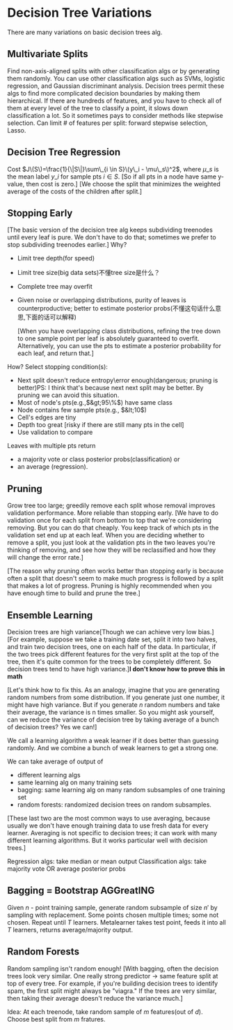 # Decision Tree Variations

There are many variations on basic decision trees alg.

## Multivariate Splits

Find non-axis-aligned splits with other classification algs or by generating them randomly. You can use other classification algs such as SVMs, logistic regression, and Gaussian discriminant analysis. Decision trees permit these algs to find more complicated decision boundaries by making them hierarchical. If there are hundreds of features, and you have to check all of them at every level of the tree to classify a point, it slows down classification a lot. So it sometimes pays to consider methods like stepwise selection. Can limit $\#$ of features per split: forward stepwise selection, Lasso.

## Decision Tree Regression

Cost $J\(S\)=\frac{1}{\|S\|}\sum\_{i \in S}\(y\_i - \mu\_s\)^2$, where $\mu\_s$ is the mean label $y\_i$ for sample pts $i \in S$. \[So if all pts in a node have same y-value, then cost is zero.\] \[We choose the split that minimizes the weighted average of the costs of the children after split.\]

## Stopping Early

\[The basic version of the decision tree alg keeps subdividing treenodes until every leaf is pure. We don't have to do that; sometimes we prefer to stop subdividing treenodes earlier.\] Why?

* Limit tree depth\(for speed\)
* Limit tree size\(big data sets\)不懂tree size是什么？
* Complete tree may overfit
* Given noise or overlapping distributions, purity of leaves is counterproductive; better to estimate posterior probs\(不懂这句话什么意思,下面的话可以解释\)

  \[When you have overlapping class distributions, refining the tree down to one sample point per leaf is absolutely guaranteed to overfit. Alternatively, you can use the pts to estimate a posterior probability for each leaf, and return that.\]

How? Select stopping condition\(s\):

* Next split doesn't reduce entropy\error enough\(dangerous; pruning is better\)PS: I think that's because next next split may be better. By pruning we can avoid this situation.
* Most of node's pts\(e.g.,$&gt;95\%$\) have same class
* Node contains few sample pts\(e.g., $&lt;10$\)
* Cell's edges are tiny
* Depth too great \[risky if there are still many pts in the cell\]
* Use validation to compare

Leaves with multiple pts return

* a majority vote or class posterior probs\(classification\) or 
* an average \(regression\).

## Pruning

Grow tree too large; greedily remove each split whose removal improves validation performance. More reliable than stopping early. \[We have to do validation once for each split from bottom to top that we're considering removing. But you can do that cheaply. You keep track of which pts in the validation set end up at each leaf. When you are deciding whether to remove a split, you just look at the validation pts in the two leaves you're thinking of removing, and see how they will be reclassified and how they will change the error rate.\]

\[The reason why pruning often works better than stopping early is because often a split that doesn't seem to make much progress is followed by a split that makes a lot of progress. Pruning is highly recommended when you have enough time to build and prune the tree.\]

## Ensemble Learning

Decision trees are high variance\[Though we can achieve very low bias.\] \[For example, suppose we take a training date set, split it into two halves, and train two decision trees, one on each half of the data. In particular, if the two trees pick different features for the very first split at the top of the tree, then it's quite common for the trees to be completely different. So decision trees tend to have high variance.\]**I don't know how to prove this in math**

\[Let's think how to fix this. As an analogy, imagine that you are generating random numbers from some distribution. If you generate just one number, it might have high variance. But if you generate $n$ random numbers and take their average, the variance is n times smaller. So you might ask yourself, can we reduce the variance of decision tree by taking average of a bunch of decision trees? Yes we can!\]

We call a learning algorithm a weak learner if it does better than guessing randomly. And we combine a bunch of weak learners to get a strong one.

We can take average of output of

* different learning algs
* same learning alg on many training sets
* bagging: same learning alg on many random subsamples of one training set
* random forests: randomized decision trees on random subsamples.

\[These last two are the most common ways to use averaging, because usually we don't have enough training data to use fresh data for every learner. Averaging is not specific to decision trees; it can work with many different learning algorithms. But it works particular well with decision trees.\]

Regression algs: take median or mean output Classification algs: take majority vote OR average posterior probs

## Bagging = Bootstrap AGGreatING

Given $n$ - point training sample, generate random subsample of size $n'$ by sampling with replacement. Some points chosen multiple times; some not chosen. Repeat until $T$ learners. Metalearner takes test point, feeds it into all $T$ learners, returns average/majority output.

## Random Forests

Random sampling isn't random enough! \[With bagging, often the decision trees look very similar. One really strong predictor $\rightarrow$ same feature split at top of every tree. For example, if you're building decision trees to identify spam, the first split might always be "viagra." If the trees are very similar, then taking their average doesn't reduce the variance much.\]

Idea: At each treenode, take random sample of $m$ features\(out of $d$\). Choose best split from $m$ fratures.

